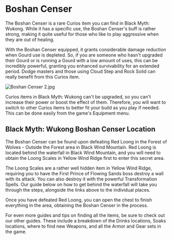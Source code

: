 # Boshan Censer

The Boshan Censer is a rare Curios item you can find in Black Myth: Wukong. While it has a specific use, the Boshan Censer's buff is rather strong, making it quite useful for those who like to play aggressive when they are out of healing. 

With the Boshan Censer equipped, it grants considerable damage reduction when Gourd use is depleted. So, if you are someone who hasn't upgraded their Gourd or is running a Gourd with a low amount of uses, this can be incredibly powerful, granting you enhanced survivability for an extended period. Dodge masters and those using Cloud Step and Rock Solid can really benefit from this Curios item. 

![Boshan Censer 2.jpg](https://oyster.ignimgs.com/mediawiki/apis.ign.com/black-myth-wukong/5/5a/Boshan_Censer_2.jpg)

Curios items in Black Myth: Wukong can't be upgraded, so you can't increase their power or boost the effect of them. Therefore, you will want to switch to other Curios items to better fit your build as you play if needed. This can be done easily from the game's Equipment menu. 

## Black Myth: Wukong Boshan Censer Location

The Boshan Censer can be found upon defeating Red Loong in the Forest of Wolves \- Outside the Forest area in Black Wind Mountain. Red Loong is located behind the waterfall in Black Wind Mountain, and you will need to obtain the Loong Scales in Yellow Wind Ridge first to enter this secret area. 

The Loong Scales are a rather well hidden item in Yellow Wind Ridge, requiring you to have the First Prince of Flowing Sands boss destroy a wall with its attack. You can also destroy it with the powerful Transformation Spells. Our guide below on how to get behind the waterfall will take you through the steps, alongside the links above to the individual places. 

Once you have defeated Red Loong, you can open the chest to finish everything in the area, obtaining the Boshan Censer in the process. 

For even more guides and tips on finding all the items, be sure to check out our other guides. These include a breakdown of the Drinks locations, Soaks locations, where to find new Weapons, and all the Armor and Gear sets in the game. 
